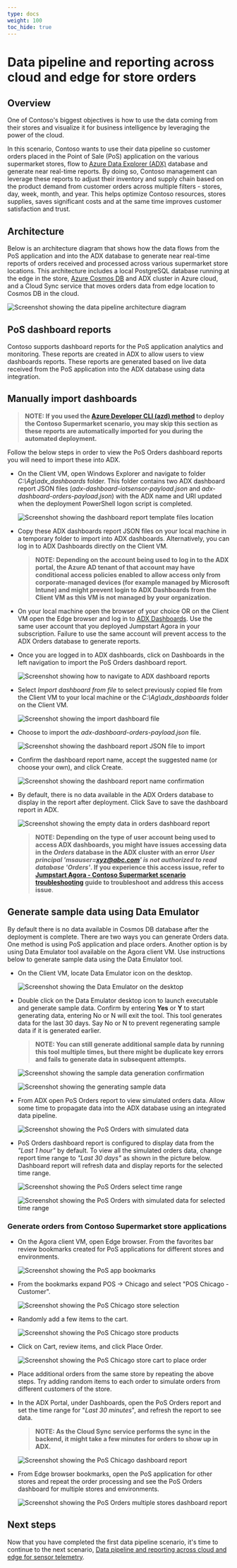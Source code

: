 ```yaml
---
type: docs
weight: 100
toc_hide: true
---
```


# Data pipeline and reporting across cloud and edge for store orders

## Overview

One of Contoso's biggest objectives is how to use the data coming from their stores and visualize it for business intelligence by leveraging the power of the cloud.

In this scenario, Contoso wants to use their data pipeline so customer orders placed in the Point of Sale (PoS) application on the various supermarket stores, flow to [Azure Data Explorer (ADX)](https://learn.microsoft.com/azure/data-explorer/data-explorer-overview) database and generate near real-time reports. By doing so, Contoso management can leverage these reports to adjust their inventory and supply chain based on the product demand from customer orders across multiple filters - stores, day, week, month, and year. This helps optimize Contoso resources, stores supplies, saves significant costs and at the same time improves customer satisfaction and trust.

## Architecture

Below is an architecture diagram that shows how the data flows from the PoS application and into the ADX database to generate near real-time reports of orders received and processed across various supermarket store locations. This architecture includes a local PostgreSQL database running at the edge in the store, [Azure Cosmos DB](https://learn.microsoft.com/azure/cosmos-db/introduction) and ADX cluster in Azure cloud, and a Cloud Sync service that moves orders data from edge location to Cosmos DB in the cloud.

![Screenshot showing the data pipeline architecture diagram](./img/contoso_supermarket_pos_service_architecture.png)

## PoS dashboard reports

Contoso supports dashboard reports for the PoS application analytics and monitoring. These reports are created in ADX to allow users to view dashboards reports. These reports are generated based on live data received from the PoS application into the ADX database using data integration.

## Manually import dashboards

> __NOTE: If you used the [Azure Developer CLI (azd) method](/azure_jumpstart_ag/contoso_supermarket/deployment/#deployment-via-azure-developer-cli) to deploy the Contoso Supermarket scenario, you may skip this section as these reports are automatically imported for you during the automated deployment.__

Follow the below steps in order to view the PoS Orders dashboard reports you will need to import these into ADX.

- On the Client VM, open Windows Explorer and navigate to folder _C:\Ag\adx_dashboards_ folder. This folder contains two ADX dashboard report JSON files (_adx-dashboard-iotsensor-payload.json_ and _adx-dashboard-orders-payload.json_) with the ADX name and URI updated when the deployment PowerShell logon script is completed.

  ![Screenshot showing the dashboard report template files location](./img/adx_dashboard_report_files.png)

- Copy these ADX dashboards report JSON files on your local machine in a temporary folder to import into ADX dashboards. Alternatively, you can log in to ADX Dashboards directly on the Client VM.

  > __NOTE: Depending on the account being used to log in to the ADX portal, the Azure AD tenant of that account may have conditional access policies enabled to allow access only from corporate-managed devices (for example managed by Microsoft Intune) and might prevent login to ADX Dashboards from the Client VM as this VM is not managed by your organization.__

- On your local machine open the browser of your choice OR on the Client VM open the Edge browser and log in to [ADX Dashboards](https://dataexplorer.azure.com/). Use the same user account that you deployed Jumpstart Agora in your subscription. Failure to use the same account will prevent access to the ADX Orders database to generate reports.

- Once you are logged in to ADX dashboards, click on Dashboards in the left navigation to import the PoS Orders dashboard report.

  ![Screenshot showing how to navigate to ADX dashboard reports](./img/adx_view_dashboards.png)

- Select _Import dashboard from file_ to select previously copied file from the Client VM to your local machine or the _C:\Ag\adx_dashboards_ folder on the Client VM.

  ![Screenshot showing the import dashboard file](./img/adx_import_dashboard_file.png)

- Choose to import the _adx-dashboard-orders-payload.json_ file.

  ![Screenshot showing the dashboard report JSON file to import](./img/adx_select_dashboard_file.png)

- Confirm the dashboard report name, accept the suggested name (or choose your own), and click Create.

  ![Screenshot showing the dashboard report name confirmation](./img/adx_confirm_dashboard_report_name.png)

- By default, there is no data available in the ADX Orders database to display in the report after deployment. Click Save to save the dashboard report in ADX.

  ![Screenshot showing the empty data in orders dashboard report](./img/adx_orders_report_empty_data.png)

  > __NOTE: Depending on the type of user account being used to access ADX dashboards, you might have issues accessing data in the _Orders_ database in the ADX cluster with an error _User principal 'msauser=xyz@abc.com' is not authorized to read database 'Orders'_. If you experience this access issue, refer to [Jumpstart Agora - Contoso Supermarket scenario troubleshooting](/azure_jumpstart_ag/contoso_supermarket/troubleshooting#user-principal-is-not-authorized-to-read-database-orders) guide to troubleshoot and address this access issue__.

## Generate sample data using Data Emulator

By default there is no data available in Cosmos DB database after the deployment is complete. There are two ways you can generate Orders data. One method is using PoS application and place orders. Another option is by using Data Emulator tool available on the Agora client VM. Use instructions below to generate sample data using the Data Emulator tool.

- On the Client VM, locate Data Emulator icon on the desktop.

  ![Screenshot showing the Data Emulator on the desktop](./img/locate_data_emulator_desktop.png)

- Double click on the Data Emulator desktop icon to launch executable and generate sample data. Confirm by entering __Yes__ or __Y__ to start generating data, entering No or N will exit the tool. This tool generates data for the last 30 days. Say No or N to prevent regenerating sample data if it is generated earlier.

  > __NOTE: You can still generate additional sample data by running this tool multiple times, but there might be duplicate key errors and fails to generate data in subsequent attempts.__

  ![Screenshot showing the sample data generation confirmation](./img/confirm_sample_data_generation.png)

  ![Screenshot showing the generating sample data](./img/sample_data_generation.png)

- From ADX open PoS Orders report to view simulated orders data. Allow some time to propagate data into the ADX database using an integrated data pipeline.

  ![Screenshot showing the PoS Orders with simulated data](./img/adx_posorders_with_simulated_data.png)

- PoS Orders dashboard report is configured to display data from the _"Last 1 hour"_ by default. To view all the simulated orders data, change report time range to _"Last 30 days"_ as shown in the picture below. Dashboard report will refresh data and display reports for the selected time range.

  ![Screenshot showing the PoS Orders select time range](./img/adx_orders_report_select_timerange.png)

  ![Screenshot showing the PoS Orders with simulated data for selected time range](./img/adx_posorders_with_simulated_data_selected_timerange.png)

### Generate orders from Contoso Supermarket store applications

- On the Agora client VM, open Edge browser. From the favorites bar review bookmarks created for PoS applications for different stores and environments.

  ![Screenshot showing the PoS app bookmarks](./img/pos_app_edge_bookmarks.png)

- From the bookmarks expand POS -> Chicago and select "POS Chicago - Customer".

  ![Screenshot showing the PoS Chicago store selection](./img/pos_app_edge_select_pos_chicago_customer.png)

- Randomly add a few items to the cart.

  ![Screenshot showing the PoS Chicago store products](./img/chicago_pos_app_customer.png)

- Click on Cart, review items, and click Place Order.

  ![Screenshot showing the PoS Chicago store cart to place order](./img/pos_chicago_customer_place_order.png)

- Place additional orders from the same store by repeating the above steps. Try adding random items to each order to simulate orders from different customers of the store.

- In the ADX Portal, under Dashboards, open the PoS Orders report and set the time range for "_Last 30 minutes_", and refresh the report to see data.

  > __NOTE: As the Cloud Sync service performs the sync in the backend, it might take a few minutes for orders to show up in ADX.__

  ![Screenshot showing the PoS Chicago dashboard report](./img/pos_chicago_customer_report.png)

- From Edge browser bookmarks, open the PoS application for other stores and repeat the order processing and see the PoS Orders dashboard for multiple stores and environments.

  ![Screenshot showing the PoS Orders multiple stores dashboard report](./img/pos_orders_multiplestores_report.png)

## Next steps

Now that you have completed the first data pipeline scenario, it's time to continue to the next scenario, [Data pipeline and reporting across cloud and edge for sensor telemetry](/azure_jumpstart_ag/contoso_supermarket/freezer_monitor/).
